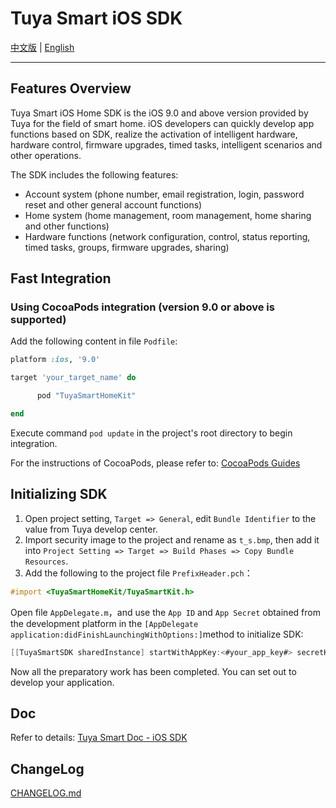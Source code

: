 # Tuya Smart iOS SDK

[中文版](README-zh.md) | [English](README.md)

---

## Features Overview

Tuya Smart iOS Home SDK is the iOS 9.0 and above version provided by Tuya for the field of smart home. iOS developers can quickly develop app functions based on SDK, realize the activation of intelligent hardware, hardware control, firmware upgrades, timed tasks, intelligent scenarios and other operations.

The SDK includes the following features:

- Account system (phone number, email registration, login, password reset and other general account functions)
- Home system (home management, room management, home sharing and other functions)
- Hardware functions (network configuration, control, status reporting, timed tasks, groups, firmware upgrades, sharing)

## Fast Integration

### Using CocoaPods integration (version 9.0 or above is supported)

Add the following content in file `Podfile`:

```ruby
platform :ios, '9.0'

target 'your_target_name' do

      pod "TuyaSmartHomeKit"

end
```

Execute command `pod update` in the project's root directory to begin integration.

For the instructions of CocoaPods, please refer to: [CocoaPods Guides](https://guides.cocoapods.org/)

## Initializing SDK

1. Open project setting, `Target => General`, edit `Bundle Identifier` to the value from Tuya develop center.
2. Import security image to the project and rename as `t_s.bmp`, then add it into `Project Setting => Target => Build Phases => Copy Bundle Resources`.
3. Add the following to the project file `PrefixHeader.pch`：

```objective-c
#import <TuyaSmartHomeKit/TuyaSmartKit.h>
```

Open file `AppDelegate.m`，and use the `App ID` and `App Secret` obtained from the development platform in the `[AppDelegate application:didFinishLaunchingWithOptions:]`method to initialize SDK:

```objective-c
[[TuyaSmartSDK sharedInstance] startWithAppKey:<#your_app_key#> secretKey:<#your_secret_key#>];
```

Now all the preparatory work has been completed. You can set out to develop your application.

## Doc

Refer to details: [Tuya Smart Doc - iOS SDK](https://tuyainc.github.io/tuyasmart_home_ios_sdk_doc/en/)

## ChangeLog

[CHANGELOG.md](./CHANGELOG.md)



